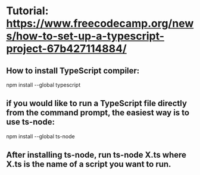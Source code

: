 # Tutorial: https://www.freecodecamp.org/news/how-to-set-up-a-typescript-project-67b427114884/

## How to install TypeScript compiler:

npm install --global typescript

## if you would like to run a TypeScript file directly from the command prompt, the easiest way is to use ts-node:

npm install --global ts-node

## After installing ts-node, run ts-node X.ts where X.ts is the name of a script you want to run.
